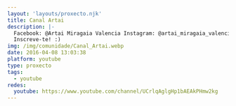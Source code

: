 ```yaml
---
layout: 'layouts/proxecto.njk'
title: Canal Artai
description: |-
  Facebook: @Artai Miragaia Valencia Instagram: @artai_miragaia_valencia Twiter: @canalartai
  Inscreve-te! :)
img: /img/comunidade/Canal_Artai.webp
date: 2016-04-08 13:03:38
platform: youtube
type: proxecto
tags:
  - youtube
redes:
  youtube: https://www.youtube.com/channel/UCrlqAglgHp1bAEAkPHmw2kg
---
```

